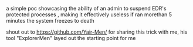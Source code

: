 a simple poc showcasing the ability of an admin to suspend EDR's protected processes , making it effectively useless
if ran morethan 5 minutes the system freezes to death


shout out to https://github.com/Yair-Men/ for sharing this trick with me, his tool "ExplorerMen" layed out the starting point for me 
